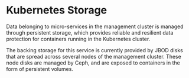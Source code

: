 # Kubernetes Storage

Data belonging to micro-services in the management cluster is managed through persistent storage,
which provides reliable and resilient data protection for containers running in the Kubernetes cluster.

The backing storage for this service is currently provided by JBOD disks that are spread across several
nodes of the management cluster. These node disks are managed by Ceph, and are exposed to containers in
the form of persistent volumes.
